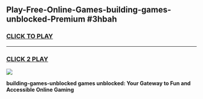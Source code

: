 
## Play-Free-Online-Games-building-games-unblocked-Premium #3hbah
<h3>
<a href="https://premium.freeplayer.one?title=building-games-unblocked&ref=8M">CLICK TO PLAY</a></h3>
<hr>

<h3>
<a href="https://premium.freeplayer.one?title=building-games-unblocked&ref=8M">CLICK 2 PLAY</a>
  
</h3>

<a href="https://premium.freeplayer.one?title=building-games-unblocked&ref=8M"><img src="https://clearcache.store/games.png"></a>


**building-games-unblocked games unblocked: Your Gateway to Fun and Accessible Online Gaming**
